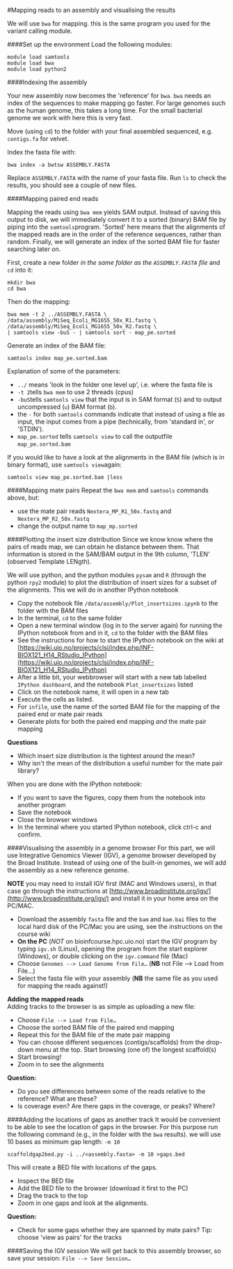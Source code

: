 #Mapping reads to an assembly and visualising the results

We will use `bwa` for mapping. this is the same program you used for the variant calling module.

####Set up the environment
Load the following modules:

```
module load samtools
module load bwa
module load python2
```

####Indexing the assembly

Your new assembly now becomes the 'reference' for `bwa`. `bwa` needs an index of the sequences to make mapping go faster. For large genomes such as the human genome, this takes a long time. For the small bacterial genome we work with here this is very fast.

Move (using `cd`) to the folder with your final assembled sequenced, e.g. `contigs.fa` for velvet.  

Index the fasta file with:

```
bwa index -a bwtsw ASSEMBLY.FASTA
```

Replace `ASSEMBLY.FASTA` with the name of your fasta file. Run `ls` to check the results, you should see a couple of new files.


####Mapping paired end reads

Mapping the reads using `bwa mem` yields SAM output. Instead of saving this output to disk, we will immediately convert it to a sorted (binary) BAM file by piping into the `samtools`program. 'Sorted' here means that the alignments of the mapped reads are in the order of the reference sequences, rather than random. Finally, we will generate an index of the sorted BAM file for faster searching later on.

First, create a new folder *in the same folder as the `ASSEMBLY.FASTA` file*  and `cd` into it:

```
mkdir bwa
cd bwa
```
Then do the mapping:

```
bwa mem -t 2 ../ASSEMBLY.FASTA \
/data/assembly/MiSeq_Ecoli_MG1655_50x_R1.fastq \
/data/assembly/MiSeq_Ecoli_MG1655_50x_R2.fastq \
| samtools view -buS - | samtools sort - map_pe.sorted
```

Generate an index of the BAM file:

```
samtools index map_pe.sorted.bam
```

Explanation of some of the parameters:

* `../` means 'look in the folder one level up', i.e. where the fasta file is
* `-t 2`tells `bwa mem` to use 2 threads (cpus)
* `-buS`tells `samtools view` that the input is in SAM format (`S`) and to output uncompressed (`u`) BAM format (`b`).
* the `-` for both `samtools` commands indicate that instead of using a file as input, the input comes from a pipe (technically, from 'standard in', or 'STDIN').
* `map_pe.sorted` tells `samtools view` to call the outputfile `map_pe.sorted.bam`

If you would like to have a look at the alignments in the BAM file (which is in binary format), use `samtools view`again:

```
samtools view map_pe.sorted.bam |less
```

####Mapping mate pairs
Repeat the `bwa mem` and `samtools` commands above, but:

* use the mate pair reads `Nextera_MP_R1_50x.fastq` and `Nextera_MP_R2_50x.fastq`
* change the output name to `map_mp.sorted`

####Plotting the insert size distribution
Since we know know where the pairs of reads map, we can obtain he distance between them. That information is stored in the SAM/BAM output in the 9th column, 'TLEN' (observed Template LENgth).

We will use python, and the python modules `pysam` and `R` (through the python `rpy2` module) to plot the distribution of insert sizes for a subset of the alignments. This we will do in another IPython notebook

* Copy the notebook file `/data/assembly/Plot_insertsizes.ipynb` to the folder with the BAM files
* In the terminal, `cd` to the same folder
* Open a new terminal window (log in to the server again) for running the IPython notebook from and in it, `cd` to the folder with the BAM files
* See the instructions for how to start the IPython notebook on the wiki at [https://wiki.uio.no/projects/clsi/index.php/INF-BIOX121_H14_RStudio_IPython](https://wiki.uio.no/projects/clsi/index.php/INF-BIOX121_H14_RStudio_IPython)
* After a little bit, your webbrowser will start with a new tab labelled `IPython dashboard`, and the notebook `Plot_insertsizes` listed
* Click on the notebook name, it will open in a new tab
* Execute the cells as listed.
* For `infile`, use the name of the sorted BAM file for the mapping of the paired end or mate pair reads
* Generate plots for both the paired end mapping *and* the mate pair mapping

**Questions**

* Which insert size distribution is the tightest around the mean?
* Why isn't the mean of the distribution a useful number for the mate pair library?


When you are done with the IPython notebook:

* If you want to save the figures, copy them from the notebook into another program
* Save the notebook
* Close the browser windows
* In the terminal where you started IPython notebook, click ctrl-c and confirm.


####Visualising the assembly in a genome browser
For this part, we will use Integrative Genomics Viewer (IGV), a genome browser developed by the Broad Institute.  Instead of using one of the built-in genomes, we will add the assembly as a new reference genome.

**NOTE** you may need to install IGV first (MAC and Windows users), in that case go through the instructions at [http://www.broadinstitute.org/igv/](http://www.broadinstitute.org/igv/) and install it in your home area on the PC/MAC.

* Download the assembly `fasta` file and the `bam` and `bam.bai` files to the local hard disk of the PC/Mac you are using, see the instructions on the course wiki
* **On the PC** (*NOT* on bioinfcourse.hpc.uio.no) start the IGV program by typing `igv.sh` (Linux), opening the program from the start explorer (Windows), or double clicking on the `igv.command` file (Mac)
* Choose `Genomes --> Load Genome from File…` (**NB** not File --> Load from File...)
* Select the fasta file with your assembly (**NB** the same file as you used for mapping the reads against!)

**Adding the mapped reads**  
Adding tracks to the browser is as simple as uploading a new file:

* Choose `File --> Load from File…`
* Choose the sorted BAM file of the paired end mapping 
* Repeat this for the BAM file of the mate pair mapping 
* You can choose different sequences (contigs/scaffolds) from the drop-down menu at the top. Start browsing (one of) the longest scaffold(s)
* Start browsing!
* Zoom in to see the alignments

**Question:**

* Do you see differences between some of the reads relative to the reference? What are these?
* Is coverage even? Are there gaps in the coverage, or peaks? Where?


####Adding the locations of gaps as another track
It would be convenient to be able to see the location of gaps in the browser. For this purpose run the following command (e.g., in the folder with the `bwa` results). we will use 10 bases as minimum gap length: `-m 10`

```
scaffoldgap2bed.py -i ../<assembly.fasta> -m 10 >gaps.bed
```

This will create a BED file with locations of the gaps. 

* Inspect the BED file
* Add the BED file to the browser (download it first to the PC)
* Drag the track to the top
* Zoom in one gaps and look at the alignments.

**Question:**

* Check for some gaps whether they are spanned by mate pairs? Tip: choose 'view as pairs' for the tracks

####Saving the IGV session
We will get back to this assembly browser, so save your session: `File --> Save Session…`

  